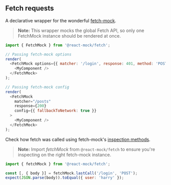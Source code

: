 ## Fetch requests

A declarative wrapper for the wonderful [fetch-mock](http://www.wheresrhys.co.uk/fetch-mock/).

> **Note:** This wrapper mocks the global Fetch API, so only one FetchMock instance should be rendered at once.

```js
import { FetchMock } from '@react-mock/fetch';

// Passing fetch-mock options
render(
  <FetchMock options={{ matcher: '/login', response: 401, method: 'POST' }}>
    <MyComponent />
  </FetchMock>
);

// Passing fetch-mock config
render(
  <FetchMock
    matcher="/posts"
    response={200}
    config={{ fallbackToNetwork: true }}
  >
    <MyComponent />
  </FetchMock>
);
```

Check how fetch was called using fetch-mock's [inspection methods](http://www.wheresrhys.co.uk/fetch-mock/#api-inspectionfiltering).

> **Note:** Import _fetchMock_ from `@react-mock/fetch` to ensure you're inspecting on the right fetch-mock instance.

```js
import { fetchMock } from '@react-mock/fetch';

const [, { body }] = fetchMock.lastCall('/login', 'POST');
expect(JSON.parse(body)).toEqual({ user: 'harry' });
```
